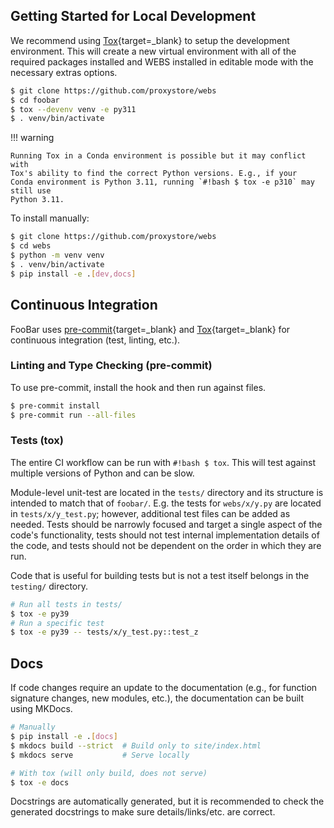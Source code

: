 ## Getting Started for Local Development

We recommend using [Tox](https://tox.wiki/en/latest/index.html){target=_blank}
to setup the development environment. This will create a new virtual
environment with all of the required packages installed
and WEBS installed in editable mode with the necessary extras options.

```bash
$ git clone https://github.com/proxystore/webs
$ cd foobar
$ tox --devenv venv -e py311
$ . venv/bin/activate
```

!!! warning

    Running Tox in a Conda environment is possible but it may conflict with
    Tox's ability to find the correct Python versions. E.g., if your
    Conda environment is Python 3.11, running `#!bash $ tox -e p310` may still use
    Python 3.11.

To install manually:
```bash
$ git clone https://github.com/proxystore/webs
$ cd webs
$ python -m venv venv
$ . venv/bin/activate
$ pip install -e .[dev,docs]
```

## Continuous Integration

FooBar uses [pre-commit](https://pre-commit.com/){target=_blank} and
[Tox](https://tox.wiki/en/latest/index.html){target=_blank} for continuous integration
(test, linting, etc.).

### Linting and Type Checking (pre-commit)

To use pre-commit, install the hook and then run against files.

```bash
$ pre-commit install
$ pre-commit run --all-files
```

### Tests (tox)

The entire CI workflow can be run with `#!bash $ tox`.
This will test against multiple versions of Python and can be slow.

Module-level unit-test are located in the `tests/` directory and its
structure is intended to match that of `foobar/`.
E.g. the tests for `webs/x/y.py` are located in
`tests/x/y_test.py`; however, additional test files can be added
as needed. Tests should be narrowly focused and target a single aspect of the
code's functionality, tests should not test internal implementation details of
the code, and tests should not be dependent on the order in which they are run.

Code that is useful for building tests but is not a test itself belongs in the
`testing/` directory.

```bash
# Run all tests in tests/
$ tox -e py39
# Run a specific test
$ tox -e py39 -- tests/x/y_test.py::test_z
```

## Docs

If code changes require an update to the documentation (e.g., for function
signature changes, new modules, etc.), the documentation can be built using
MKDocs.

```bash
# Manually
$ pip install -e .[docs]
$ mkdocs build --strict  # Build only to site/index.html
$ mkdocs serve           # Serve locally

# With tox (will only build, does not serve)
$ tox -e docs
```

Docstrings are automatically generated, but it is recommended to check the
generated docstrings to make sure details/links/etc. are correct.

